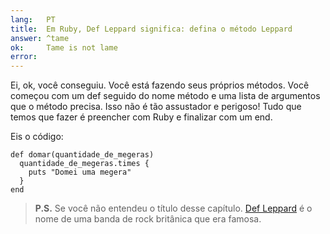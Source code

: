 ```yaml
---
lang:   PT
title:  Em Ruby, Def Leppard significa: defina o método Leppard
answer: ^tame
ok:     Tame is not lame
error:  
---
```


Ei, ok, você conseguiu. Você está fazendo seus próprios métodos.
Você começou com um def seguido do nome método e uma lista de argumentos que o método precisa. Isso não é tão assustador e perigoso!
Tudo que temos que fazer é preencher com Ruby e finalizar com um end.

Eis o código:

    def domar(quantidade_de_megeras)
      quantidade_de_megeras.times {
        puts "Domei uma megera"
      }
    end

> __P.S.__
> Se você não entendeu o título desse capítulo.
> <a href="http://en.wikipedia.org/wiki/Def_Leppard" target="_blank">Def Leppard</a>
> é o nome de uma banda de rock britânica que era famosa.
